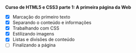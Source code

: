 **Curso de HTML5 e CSS3 parte 1: A primeira página da Web**
- [x] Marcação do primeiro texto
- [x] Separando o conteúdo e informações
- [x] Trabalhando com CSS
- [x] Estilizando imagens
- [x] Listas e divisões de conteúdo
- [ ] Finalizando a página